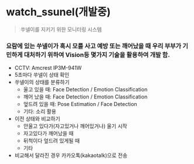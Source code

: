 # watch_ssunel(개발중)
  > 쑤넬이를 지키기 위한 모니터링 시스템

### 요람에 있는 쑤넬이가 혹시 모를 사고 예방 또는 깨어났을 때 우리 부부가 기민하게 대처하기 위하여 Vision등 몇가지 기술을 활용하여 개발 함.
- CCTV: Amcrest IP3M-941W
- 5초마다 쑤넬이 상태 확인
- 쑤넬이의 상태를 분류하기
  * 울고 있을 때: Face Detection / Emotion Classification
  * 깨어 났을 때: Face Detection / Emotion Classification
  * 엎드려 있을 때: Pose Estimation / Face Detection
  * 기타: 소리 활용
- 이전 상태와 비교하기
  * 안울고 있다가(자고있거나 깨어있거나) 울기 시작
  * 자고있다가 깨어났을 때
  * 뒤척이다 엎드려 있게될 때
  * 기타
- 비교해서 달라진 경우 카카오톡(kakaotalk)으로 전송
